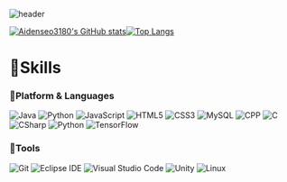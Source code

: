 ![header](https://capsule-render.vercel.app/api?type=Waving&color=b893cf&height=200&section=header&text=Aiden%20Seo&fontSize=40&fontColor=ffffff)

[![Aidenseo3180's GitHub stats](https://github-readme-stats.vercel.app/api?username=Aidenseo3180&theme=swift&show_icons=true)](https://github.com/Aidenseo3180/github-readme-stats)[![Top Langs](https://github-readme-stats.vercel.app/api/top-langs/?username=Aidenseo3180&layout=compact)](https://github.com/Aidenseo3180/github-readme-stats)

 # :hammer:Skills

 ### :high_brightness:Platform & Languages

![Java](https://img.shields.io/badge/Java-007396.svg?&style=for-the-badge&logo=Java&logoColor=white)
![Python](https://img.shields.io/badge/Python-3776AB.svg?&style=for-the-badge&logo=Python&logoColor=white)
![JavaScript](https://img.shields.io/badge/JavaScript-F7DF1E.svg?&style=for-the-badge&logo=JavaScript&logoColor=white)
![HTML5](https://img.shields.io/badge/HTML5-E34F26.svg?&style=for-the-badge&logo=HTML5&logoColor=white)
![CSS3](https://img.shields.io/badge/CSS3-1572B6.svg?&style=for-the-badge&logo=CSS3&logoColor=white)
![MySQL](https://img.shields.io/badge/MySQL-4479A1.svg?&style=for-the-badge&logo=MySQL&logoColor=white)
![CPP](https://img.shields.io/badge/C++-446ff2.svg?&style=for-the-badge&logo=C++&logoColor=white)
![C](https://img.shields.io/badge/C-454547.svg?&style=for-the-badge&logo=C&logoColor=white)
![CSharp](https://img.shields.io/badge/CSharp-ebe534.svg?&style=for-the-badge&logo=CSharp&logoColor=white)
![Python](https://img.shields.io/badge/Python-427bf5.svg?&style=for-the-badge&logo=Python&logoColor=yellow)
![TensorFlow](https://img.shields.io/badge/TensorFlow-f28444.svg?&style=for-the-badge&logo=TensorFlow&logoColor=white)

### :low_brightness:Tools
![Git](https://img.shields.io/badge/Git-F05032.svg?&style=for-the-badge&logo=Git&logoColor=white)
![Eclipse IDE](https://img.shields.io/badge/Eclipse%20IDE-2C2255.svg?&style=for-the-badge&logo=Eclipse%20IDE&logoColor=white)
![Visual Studio Code](https://img.shields.io/badge/Visual%20Studio%20Code-007ACC.svg?&style=for-the-badge&logo=Visual%20Studio%20Code&logoColor=white)
![Unity](https://img.shields.io/badge/Unity-111114.svg?&style=for-the-badge&logo=Unity&logoColor=white)
![Linux](https://img.shields.io/badge/Linux-f24a44.svg?&style=for-the-badge&logo=Linux&logoColor=white)




<!--
[![Solved.ac Profile](http://mazassumnida.wtf/api/generate_badge?boj=una)](https://solved.ac/una)<br/>

# :mailbox_with_mail: Contacts
[![Tech Blog Badge](http://img.shields.io/badge/-Tech%20blog-black?style=flat-square&logo=github&link=https://soo-vely-dev.tistory.com/)](https://soo-vely-dev.tistory.com/)
[![Gmail Badge](https://img.shields.io/badge/Gmail-d14836?style=flat-square&logo=Gmail&logoColor=white&link=mailto:kimsh1691@gmail.com)](mailto:kimsh1691@gmail.com)
[![Naver Badge](https://img.shields.io/badge/Naver-03C75A?style=flat-square&logo=Naver&logoColor=white&link=mailto:rlatngus1691@naver.com)](mailto:rlatngus1691@naver.com)

-->

